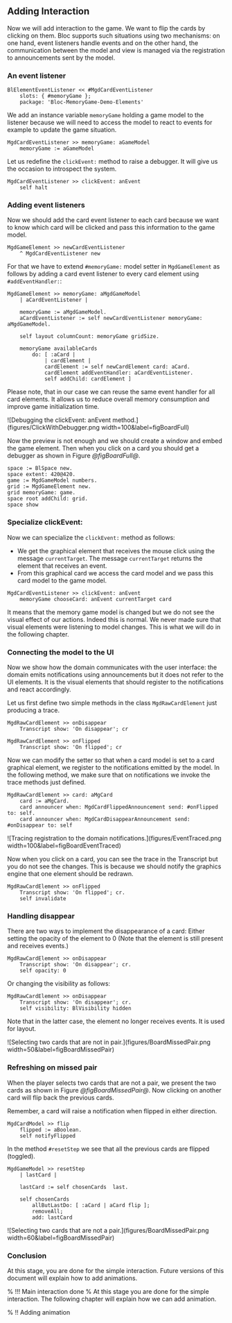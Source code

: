 
## Adding Interaction


Now we will add interaction to the game. We want to flip the cards by clicking on them. 
Bloc supports such situations using two mechanisms: on one hand, event listeners handle events
and on the other hand, the communication between the model and view is managed via the registration to announcements
sent by the model.


### An event listener


```
BlElementEventListener << #MgdCardEventListener
	slots: { #memoryGame };
	package: 'Bloc-MemoryGame-Demo-Elements'
```


We add an instance variable `memoryGame` holding a game model to the listener because 
we will need to access the model to react to events for example to update the game situation. 

```
MgdCardEventListener >> memoryGame: aGameModel
	memoryGame := aGameModel
```


Let us redefine the `clickEvent:` method to raise a debugger. It will give us the occasion to introspect the system.

```
MgdCardEventListener >> clickEvent: anEvent
	self halt
```





### Adding event listeners


Now we should add the card event listener to each card because we want to know which card will be clicked and pass this 
information to the game model.


```
MgdGameElement >> newCardEventListener
	^ MgdCardEventListener new
```


For that we have to extend `#memoryGame:` model setter in `MgdGameElement` as follows by adding a card event listener to every card element using `#addEventHandler:`: 

```
MgdGameElement >> memoryGame: aMgdGameModel
	| aCardEventListener |
	
	memoryGame := aMgdGameModel.
	aCardEventListener := self newCardEventListener memoryGame: aMgdGameModel.
	
	self layout columnCount: memoryGame gridSize.
	
	memoryGame availableCards
		do: [ :aCard | 
			| cardElement |
			cardElement := self newCardElement card: aCard.
			cardElement addEventHandler: aCardEventListener.
			self addChild: cardElement ]
```


Please note, that in our case we can reuse the same event handler for all card elements. It allows us to reduce overall memory consumption and improve game initialization time.

![Debugging the clickEvent: anEvent method.](figures/ClickWithDebugger.png width=100&label=figBoardFull)


Now the preview is not enough and we should create a window and embed the game element. 
Then when you click on a card you should get a debugger as shown in Figure *@figBoardFull@*.
```
space := BlSpace new.
space extent: 420@420.  
game := MgdGameModel numbers.
grid := MgdGameElement new.
grid memoryGame: game. 
space root addChild: grid.
space show 
```



### Specialize clickEvent:

Now we can specialize the `clickEvent:` method as follows: 
- We get the graphical element that receives the mouse click using the message `currentTarget`. The message `currentTarget` returns the element that receives an event.
- From this graphical card we access the card model and we pass this card model to the game model. 


```
MgdCardEventListener >> clickEvent: anEvent
	memoryGame chooseCard: anEvent currentTarget card
```


It means that the memory game model is changed but we do not see the visual effect of our actions. Indeed this is normal. We never made sure that visual elements were listening to model changes.  This is what we will do in the following chapter. 



### Connecting the model to the UI

Now we show how the domain communicates with the user interface: the domain emits notifications
using announcements but it does not refer to the UI elements. It is the visual elements that should register to the notifications and react accordingly.


Let us first define two simple methods in the class `MgdRawCardElement` just producing a trace.
```
MgdRawCardElement >> onDisappear
	Transcript show: 'On disappear'; cr
```


```
MgdRawCardElement >> onFlipped
	Transcript show: 'On flipped'; cr
```


Now we can modify the setter so that when a card model is set to a card graphical element, we register to the notifications emitted by the model. 
In the following method, we make sure that on notifications we invoke the trace methods just defined. 

```
MgdRawCardElement >> card: aMgCard
	card := aMgCard.
	card announcer when: MgdCardFlippedAnnouncement send: #onFlipped to: self.
	card announcer when: MgdCardDisappearAnnouncement send: #onDisappear to: self
```


![Tracing registration to the domain notifications.](figures/EventTraced.png width=100&label=figBoardEventTraced)

Now when you click on a card, you can see the trace in the Transcript but you do not see the changes. This is because we should notify 
the graphics engine that one element should be redrawn. 


```
MgdRawCardElement >> onFlipped
	Transcript show: 'On flipped'; cr.
	self invalidate
```


### Handling disappear


There are two ways to implement the disappearance of a card:
Either setting the opacity of the element to 0
(Note that the element is still present and receives events.)

```
MgdRawCardElement >> onDisappear
	Transcript show: 'On disappear'; cr.
	self opacity: 0
```


Or changing the visibility as follows:

```
MgdRawCardElement >> onDisappear
	Transcript show: 'On disappear'; cr.
	self visibility: BlVisibility hidden
```

	
Note that in the latter case, the element no longer receives events.
It is used for layout. 

![Selecting two cards that are not in pair.](figures/BoardMissedPair.png width=50&label=figBoardMissedPair)
### Refreshing on missed pair


When the player selects two cards that are not a pair, we present the two cards as shown in Figure *@figBoardMissedPair@*.
Now clicking on another card will flip back the previous cards. 

Remember, a card will raise a notification when flipped in either direction. 

```
MgdCardModel >> flip
	flipped := aBoolean.
	self notifyFlipped
```


In the method `#resetStep` we see that all the previous cards are flipped \(toggled\).

```
MgdGameModel >> resetStep
	| lastCard |

	lastCard := self chosenCards  last.

	self chosenCards 
		allButLastDo: [ :aCard | aCard flip ];
		removeAll;
		add: lastCard
```


![Selecting two cards that are not a pair.](figures/BoardMissedPair.png width=60&label=figBoardMissedPair)


### Conclusion


At this stage, you are done for the simple interaction. Future versions of this document will explain how to add animations.


% !!! Main interaction done	
% At this stage you are done for the simple interaction. The following chapter will explain how we can add animation. 


% !! Adding animation